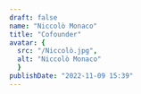 ```yaml
---
draft: false
name: "Niccolò Monaco"
title: "Cofounder"
avatar: {
  src: "/Niccolò.jpg",
  alt: "Niccolò Monaco"
  }
publishDate: "2022-11-09 15:39"
---
```

